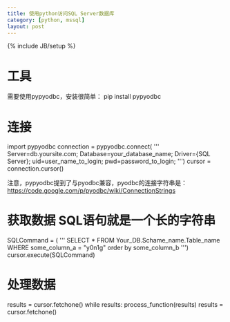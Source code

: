 ```yaml
---
title: 使用python访问SQL Server数据库
category: [python, mssql]
layout: post
---
```

{% include JB/setup %}


# 工具
需要使用pypyodbc，安装很简单：
pip install pypyodbc

# 连接
import pypyodbc
connection = pypyodbc.connect(
    '''
    Server=db.yoursite.com;
    Database=your_database_name;
    Driver={SQL Server};
    uid=user_name_to_login;
    pwd=password_to_login;
    ''')
cursor = connection.cursor()

注意，pypyodbc提到了与pyodbc兼容，pyodbc的连接字符串是：https://code.google.com/p/pyodbc/wiki/ConnectionStrings


# 获取数据 SQL语句就是一个长的字符串
SQLCommand = (
    '''
    SELECT *
    FROM Your_DB.Schame_name.Table_name
    WHERE some_column_a = "y0n1g"
    order by some_column_b
    ''')
cursor.execute(SQLCommand)

# 处理数据
results = cursor.fetchone()
while results:
    process_function(results)
    results = cursor.fetchone()

